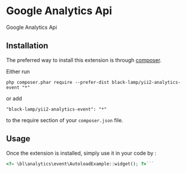 Google Analytics Api
====================
Google Analytics Api

Installation
------------

The preferred way to install this extension is through [composer](http://getcomposer.org/download/).

Either run

```
php composer.phar require --prefer-dist black-lamp/yii2-analytics-event "*"
```

or add

```
"black-lamp/yii2-analytics-event": "*"
```

to the require section of your `composer.json` file.


Usage
-----

Once the extension is installed, simply use it in your code by  :

```php
<?= \bl\analytics\event\AutoloadExample::widget(); ?>```